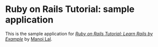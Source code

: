 # Ruby on Rails Tutorial: sample application

This is the sample application for
[*Ruby on Rails Tutorial: Learn Rails by Example*](http://railstutorial.org/)
by [Manoj Lal](http://www.google.com/).

